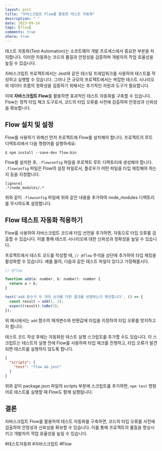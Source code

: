 ```yaml
---
layout: post
title: "자바스크립트 Flow를 활용한 테스트 자동화"
description: " "
date: 2023-09-14
tags: [flow]
comments: true
share: true
---
```


테스트 자동화(Test Automation)는 소프트웨어 개발 프로세스에서 중요한 부분을 차지합니다. 이러한 자동화는 코드의 품질과 안정성을 검증하며 개발자의 작업 효율성을 높일 수 있습니다. 

자바스크립트 프로젝트에서는 Jest와 같은 테스팅 프레임워크를 사용하여 테스트를 작성하고 실행할 수 있습니다. 그러나 큰 규모의 프로젝트에서는 복잡한 테스트 시나리오와 데이터 흐름의 정확성을 검증하기 위해서는 추가적인 자원과 도구가 필요합니다.

이때 **자바스크립트 Flow**를 활용하면 효과적인 테스트 자동화를 구축할 수 있습니다. Flow는 정적 타입 체크 도구로서, 코드의 타입 오류를 사전에 검출하여 안정성과 신뢰성을 확보합니다.

## Flow 설치 및 설정

Flow를 사용하기 위해선 먼저 프로젝트에 Flow를 설치해야 합니다. 프로젝트의 루트 디렉토리에서 다음 명령어를 실행하세요:

```shell
$ npm install --save-dev flow-bin
```

Flow를 설치한 후, `.flowconfig` 파일을 프로젝트 루트 디렉토리에 생성해야 합니다. `.flowconfig` 파일은 Flow의 설정 파일로서, 플로우가 어떤 파일을 타입 체킹해야 하는지 등을 지정합니다.

```plaintext
[ignore]
.*/node_modules/.*
```

위와 같이 `.flowconfig` 파일에 위와 같은 내용을 추가하여 node_modules 디렉토리를 무시하도록 설정합니다.

## Flow 테스트 자동화 적용하기

Flow를 사용하여 자바스크립트 코드에 타입 선언을 추가하면, 자동으로 타입 오류를 검출할 수 있습니다. 이를 통해 테스트 시나리오에 대한 신뢰성과 정확성을 높일 수 있습니다.

프로젝트에서 테스트 코드를 작성할 때, `// @flow` 주석을 상단에 추가하여 타입 체킹을 활성화할 수 있습니다. 예를 들어, 다음과 같은 테스트 파일이 있다고 가정해봅시다.

```javascript
// @flow

function add(a: number, b: number): number {
  return a + b;
}

test('add 함수가 두 개의 숫자를 더한 결과를 반환하는지 확인합니다', () => {
  const result = add(1, 2);
  expect(result).toBe(3);
});
```

위 예시에서는 `add` 함수의 매개변수와 반환값에 타입을 지정하여 타입 오류를 방지하고자 합니다.

테스트 코드 작성 후에는 자동화된 테스트 실행 스크립트를 추가할 수도 있습니다. 이 스크립트는 테스트의 실행 전에 Flow를 사용하여 타입 체크를 진행하고, 타입 오류가 발견되면 테스트를 실행하지 않도록 합니다.

```json
{
  "scripts": {
    "test": "flow && jest"
  }
}
```

위와 같이 package.json 파일의 scripts 부분에 스크립트를 추가하면, `npm test` 명령어로 테스트를 실행할 때 Flow도 함께 실행됩니다.

## 결론

자바스크립트 Flow를 활용하여 테스트 자동화를 구축하면, 코드의 타입 오류를 사전에 검출하여 안정성과 신뢰성을 확보할 수 있습니다. 이를 통해 프로젝트의 품질을 향상시키고 개발자의 작업 효율성을 높일 수 있습니다.

#테스트자동화 #자바스크립트 #Flow